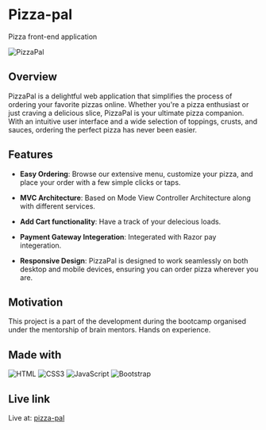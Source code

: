 # Pizza-pal

Pizza front-end application

![PizzaPal](https://github.com/Neeltyper001/Pizza-pal/assets/80151802/a0d363f2-ad02-48f6-99b2-ff23d412adaa)

## Overview

PizzaPal is a delightful web application that simplifies the process of ordering your favorite pizzas online. Whether you're a pizza enthusiast or just craving a delicious slice, PizzaPal is your ultimate pizza companion. With an intuitive user interface and a wide selection of toppings, crusts, and sauces, ordering the perfect pizza has never been easier.

## Features

- **Easy Ordering**: Browse our extensive menu, customize your pizza, and place your order with a few simple clicks or taps.

- **MVC Architecture**: Based on Mode View Controller Architecture along with different services.

- **Add Cart functionality**: Have a track of your delecious loads.

- **Payment Gateway Integeration**: Integerated with Razor pay integeration.

- **Responsive Design**: PizzaPal is designed to work seamlessly on both desktop and mobile devices, ensuring you can order pizza wherever you are.

## Motivation

This project is a part of the development during the bootcamp organised under the mentorship of brain mentors. Hands on experience.

## Made with  

![HTML](https://img.shields.io/badge/HTML-239120?style=for-the-badge&logo=html5&logoColor=white)  ![CSS3](https://img.shields.io/badge/CSS3-1572B6?style=for-the-badge&logo=css3&logoColor=white) ![JavaScript](https://img.shields.io/badge/JavaScript-F7DF1E?style=for-the-badge&logo=javascript&logoColor=black) ![Bootstrap](https://img.shields.io/badge/Bootstrap-563D7C?style=for-the-badge&logo=bootstrap&logoColor=white)  

## Live link
Live at: [pizza-pal](https://neel-pizza-pal.vercel.app/)
